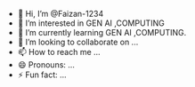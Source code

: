 - 👋 Hi, I’m @Faizan-1234
- 👀 I’m interested in GEN AI ,COMPUTING
- 🌱 I’m currently learning GEN AI ,COMPUTING.
- 💞️ I’m looking to collaborate on ...
- 📫 How to reach me ...
- 😄 Pronouns: ...
- ⚡ Fun fact: ...

<!---
Faizan-1234/Faizan-1234 is a ✨ special ✨ repository because its `README.md` (this file) appears on your GitHub profile.
You can click the Preview link to take a look at your changes.
--->

